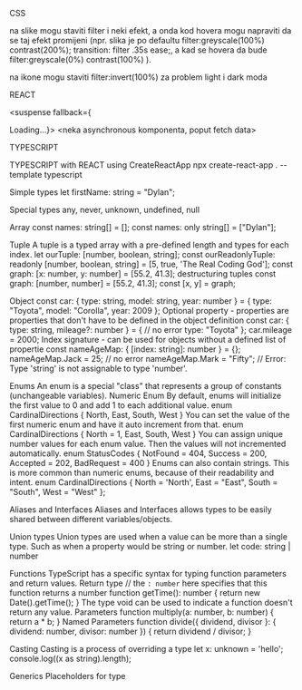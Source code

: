 CSS

na slike mogu staviti filter i neki efekt, a onda kod hovera mogu napraviti da se taj efekt promijeni (npr. slika je po defaultu filter:greyscale(100%) contrast(200%); transition: filter .35s ease;, a kad se hovera da bude filter:greyscale(0%) contrast(100%) ).

na ikone mogu staviti filter:invert(100%) za problem light i dark moda

REACT

<suspense fallback={<div>Loading...}>
<neka asynchronous komponenta, poput fetch data>
</suspense>

TYPESCRIPT

TYPESCRIPT with REACT using CreateReactApp
npx create-react-app . --template typescript

Simple types
let firstName: string = "Dylan";

Special types
any, never, unknown, undefined, null

Array
const names: string[] = [];
const names: only string[] = ["Dylan"];

Tuple
A tuple is a typed array with a pre-defined length and types for each index.
let ourTuple: [number, boolean, string];
const ourReadonlyTuple: readonly [number, boolean, string] = [5, true, 'The Real Coding God'];
const graph: [x: number, y: number] = [55.2, 41.3];
destructuring tuples
const graph: [number, number] = [55.2, 41.3];
const [x, y] = graph;

Object
const car: { type: string, model: string, year: number } = {
type: "Toyota",
model: "Corolla",
year: 2009
};
Optional property - properties are properties that don't have to be defined in the object definition
const car: { type: string, mileage?: number } = { // no error
type: "Toyota"
};
car.mileage = 2000;
Index signature - can be used for objects without a defined list of propertie
const nameAgeMap: { [index: string]: number } = {};
nameAgeMap.Jack = 25; // no error
nameAgeMap.Mark = "Fifty"; // Error: Type 'string' is not assignable to type 'number'.

Enums
An enum is a special "class" that represents a group of constants (unchangeable variables).
Numeric Enum
By default, enums will initialize the first value to 0 and add 1 to each additional value.
enum CardinalDirections {
North,
East,
South,
West
}
You can set the value of the first numeric enum and have it auto increment from that.
enum CardinalDirections {
North = 1,
East,
South,
West
}
You can assign unique number values for each enum value. Then the values will not incremented automatically.
enum StatusCodes {
NotFound = 404,
Success = 200,
Accepted = 202,
BadRequest = 400
}
Enums can also contain strings. This is more common than numeric enums, because of their readability and intent.
enum CardinalDirections {
North = 'North',
East = "East",
South = "South",
West = "West"
};

Aliases and Interfaces
Aliases and Interfaces allows types to be easily shared between different variables/objects.

Union types
Union types are used when a value can be more than a single type. Such as when a property would be string or number.
let code: string | number

Functions
TypeScript has a specific syntax for typing function parameters and return values.
Return type
// the `: number` here specifies that this function returns a number
function getTime(): number {
return new Date().getTime();
}
The type void can be used to indicate a function doesn't return any value.
Parameters
function multiply(a: number, b: number) {
return a \* b;
}
Named Parameters
function divide({ dividend, divisor }: { dividend: number, divisor: number }) {
return dividend / divisor;
}

Casting
Casting is a process of overriding a type
let x: unknown = 'hello';
console.log((x as string).length);

Generics
Placeholders for type <T>
